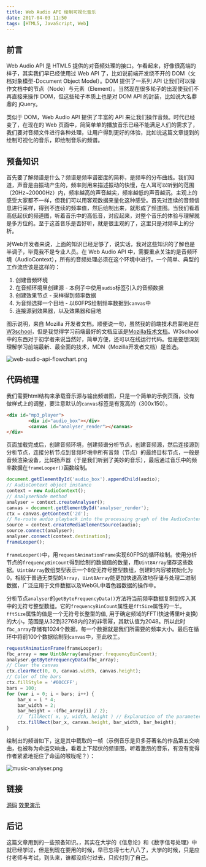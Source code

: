 ```yaml
---
title: Web Audio API 绘制可视化音乐
date: 2017-04-03 11:50
tags: [HTML5, JavaScript, Web]
---
```

## 前言

Web Audio API 是 HTML5 提供的对音频处理的接口。乍看起来，好像很高端的样子，其实我们早已经使用过 Web API 了，比如说前端开发绕不开的 DOM（文档对象模型-Document Object Model）。DOM 提供了一系列 API 让我们可以操作文档中的节点（Node）与元素（Element）。当然现在很多轮子的出现使我们不再直接来操作 DOM，但这些轮子本质上也是对 DOM API 的封装，比如说大名鼎鼎的 jQuery。


<!--more-->


类似于 DOM，Web Audio API 提供了丰富的 API 来让我们操作音频。时代已经变了，在现在的 Web 页面中，简简单单的播放音乐已经不能满足人们的需求了，我们要对音频文件进行各种处理，让用户得到更好的体验，比如说这篇文章提到的绘制可视化的音乐，即绘制音乐的频谱。

## 预备知识

首先要了解频谱是什么？频谱是频率谱密度的简称，是频率的分布曲线。我们知道，声音是由振动产生的，频率则用来描述振动的快慢，在人耳可以听到的范围（20Hz~20000Hz）内，频率越高的声音越尖，频率越低的声音越沉。主观上的感受大家都不一样，但我们可以用客观数据来量化这种感受。首先对连续的音频信息进行采样，得到不连续的频率值，然后绘制出来，就形成了频道图。当我们看着高低起伏的频道图，听着音乐中的高低音，对应起来，对整个音乐的体验与理解就是多方位的。至于这首音乐是否好听，就是很主观的了，这里只是对频率上的分析。

对Web开发者来说，上面的知识已经足够了，说实话，我对这些知识的了解也是半调子，毕竟我不是专业人员。在 Web Audio API 中，需要重点关注的是音频环境（AudioContext），所有的音频处理必须在这个环境中进行。一个简单、典型的工作流应该是这样的：
1. 创建音频环境
2. 在音频环境里创建源 - 本例子中使用`audio`标签引入的音频数据
3. 创建效果节点 - 采样得到频率数据
4. 为音频选择一个目地 - 以60FPS绘制频率数据到`canvas`中
5. 连接源到效果器，以及效果器和目地

图示说明，来自 Mozilla 开发者文档。顺便说一句，虽然我的前端技术启蒙地是在[W3school][1]，但是我觉得学习前端最好的文档应该是[Mozilla技术文档][2]。W3school中的东西对于初学者来说当然好，简单方便，还可以在线运行代码。但是要想深刻理解学习前端最新、最全面的技术，MDN（Mozilla开发者文档）是首选。

![web-audio-api-flowchart.png][3]

## 代码梳理
我们需要html结构来承载音乐源与输出频谱图，只是一个简单的示例页面，没有做样式上的调整，要注意默认的`canvas`标签是有宽高的（300x150）。
```html
<div id="mp3_player">
        <div id="audio_box"></div>
        <canvas id="analyser_render"></canvas>
</div>
```
页面加载完成后，创建音频环境，创建频谱分析节点，创建音频源，然后连接源到分析节点，连接分析节点到音频环境中所有音频（节点）的最终目标节点，一般是音频渲染设备，比如扬声器（于是我们听到了美妙的音乐），最后通过音乐中的频率数据在`frameLooper()`函数绘制。
```JavaScript
document.getElementById('audio_box').appendChild(audio);
// AudioContext object instance
context = new AudioContext();
// AnalyserNode method
analyser = context.createAnalyser(); 
canvas = document.getElementById('analyser_render');
ctx = canvas.getContext('2d');
// Re-route audio playback into the processing graph of the AudioContext
source = context.createMediaElementSource(audio);
source.connect(analyser);
analyser.connect(context.destination);
frameLooper();
```
`frameLooper()`中，用`requestAnimationFrame`实现60FPS的循环绘制。使用分析节点的`frequencyBinCount`得到绘制的数据值的数量，用`Uint8Array`储存这些数据。`Uint8Array`数组类型表示一个8位无符号整型数组，创建时内容被初始化为0。相较于普通无类型的`Array`，`Uint8Array`能更加快速高效地存储与处理二进制数据，广泛应用于文件数据以及WebGL中着色器数据的操作中。

分析节点`analyser`的`getByteFrequencyData()`方法将当前频率数据复制到传入其中的无符号整型数组。它的`frequencyBinCount`属性是`fftSize`属性的一半。`fftSize`属性的值是一个无符号长整型的值, 用于确定频域的FFT(快速傅里叶变换)的大小，范围是从32到32768内的2的非零幂，其默认值为2048。所以此时`fbc_array`存储有1024个数据，每一个数据就是我们所需要的频率大小。最后在循环中将前100个数据绘制到`canvas`中，至此收工。

```JavaScript
requestAnimationFrame(frameLooper);
fbc_array = new Uint8Array(analyser.frequencyBinCount);
analyser.getByteFrequencyData(fbc_array);
// Clear the canvas
ctx.clearRect(0, 0, canvas.width, canvas.height);
// Color of the bars
ctx.fillStyle = '#00CCFF'; 
bars = 100;
for (var i = 0; i < bars; i++) {
    bar_x = i * 4;
    bar_width = 2;
    bar_height = -(fbc_array[i] / 2);
    //  fillRect( x, y, width, height ) // Explanation of the parameters below
    ctx.fillRect(bar_x, canvas.height, bar_width, bar_height);
}
```
绘制出的频谱如下，这是其中截取的一帧（示例音乐是贝多芬著名的作品第五交响曲，也被称为命运交响曲，看着上下起伏的频谱图，听着激昂的音乐，有没有觉得作者紧紧地扼住了命运的喉咙呢？）：

![music-analyser.png][4]

## 链接
[源码][5]
[效果演示][6]
## 后记
这篇文章用到的一些预备知识。，其实在大学的《信息论》和《数字信号处理》中就已经学过，但是到现在要用的时候，早已忘得七七八八了，大学的时候，只是应付老师与考试，到头来，谁都没应付过去，只应付到了自己。

  [1]: http://www.w3school.com.cn/index.html
  [2]: https://developer.mozilla.org/zh-CN/docs/Web
  [3]: /img/web-audio-api-flowchart.png
  [4]: /img/music-analyser.png
  [5]: https://github.com/chunqiuyiyu/learn-javascript/tree/master/music-analyser
  [6]: http://www.chunqiuyiyu.com/usr/uploads/demos/music-analyser/index.html



